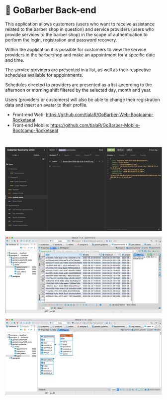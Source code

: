 
<h1>🚀  GoBarber Back-end</h1>

<p>
This application allows customers (users who want to receive assistance related to the barber shop in question) and service providers (users who provide services to the barber shop) in the scope of authentication to perform the login, registration and password recovery.
</p>

<p>
Within the application it is possible for customers to view the service providers in the barbershop and make an appointment for a specific date and time.
</p>

<p>
The service providers are presented in a list, as well as their respective schedules available for appointments.
</p>

<p>
Schedules directed to providers are presented as a list according to the afternoon or morning shift filtered by the selected day, month and year.
</p>

<p>
Users (providers or customers) will also be able to change their registration data and insert an avatar to their profile.
</p>

- Front-end Web: https://github.com/tialaR/GoBarber-Web-Bootcamp-Rocketseat
- Front-end Mobile: https://github.com/tialaR/GoBarber-Mobile-Bootcamp-Rocketseat

</br>

![](tela01.png)
</br>

![](tela02.png)
</br>

![](tela03.png)
